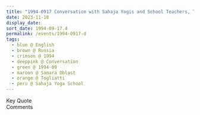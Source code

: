 ```yaml
---
title: "1994-0917 Conversation with Sahaja Yogis and School Teachers, Tour of the School, Sahaja Yoga School, Togliatti, Samara Oblast, Russia"
date: 2023-11-18
display_date: 
sort_date: 1994-09-17.4
permalink: /events/1994-0917-d
tags:
  - blue @ English
  - brown @ Russia
  - crimson @ 1994
  - deeppink @ Conversation
  - green @ 1994-09
  - maroon @ Samara Oblast
  - orange @ Togliatti
  - peru @ Sahaja Yoga School  
---
```


<wave-list>
  <list-title color="green" width="75">Key Quote</list-title>
  <list-item color="BlanchedAlmond"  width="200"></list-item>
  <list-item color="Lavender"></list-item>
  <list-item color="BlanchedAlmond"></list-item>
</wave-list>

<br>

<wave-list>
  <list-title color="green" width="75">Comments</list-title>
  <list-item color="BlanchedAlmond"  width="200"></list-item>
  <list-item color="Lavender"></list-item>
  <list-item color="BlanchedAlmond"></list-item>
</wave-list>